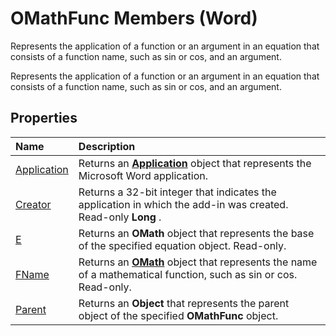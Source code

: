 
# OMathFunc Members (Word)
Represents the application of a function or an argument in an equation that consists of a function name, such as sin or cos, and an argument.

Represents the application of a function or an argument in an equation that consists of a function name, such as sin or cos, and an argument.


## Properties



|**Name**|**Description**|
|:-----|:-----|
|[Application](f2ce5272-74cc-6c08-27fe-0c6b91ef0b7b.md)|Returns an  **[Application](d1cf6f8f-4e88-bf01-93b4-90a83f79cb44.md)** object that represents the Microsoft Word application.|
|[Creator](a2f0358b-110f-c731-c947-536d69f0d92d.md)|Returns a 32-bit integer that indicates the application in which the add-in was created. Read-only  **Long** .|
|[E](966a7c75-0f52-8e93-a867-d0853840ca0f.md)|Returns an  **OMath** object that represents the base of the specified equation object. Read-only.|
|[FName](1ebf11b5-37e9-4ee4-8c97-faf04d7d4624.md)|Returns an  **[OMath](82f2f81b-e2d5-140f-bdcc-8b52b821b24d.md)** object that represents the name of a mathematical function, such as sin or cos. Read-only.|
|[Parent](3be9fae4-1ac0-91dc-a2a0-d8d25f624461.md)|Returns an  **Object** that represents the parent object of the specified **OMathFunc** object.|
